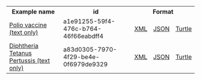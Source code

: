 <table class="list" width="100%">            
   <tr>
     <th>Example name</th>
     <th>id</th>
     <th colspan="3">Format</th>
   </tr>
   <tr>
      <td><a href="ImmunizationRecommendation-a1e91255-59f4-476c-b764-46f66eabdff4.html">Polio vaccine (text only)</a></td>
      <td>a1e91255-59f4-476c-b764-46f66eabdff4</td>
      <td><a href="ImmunizationRecommendation-a1e91255-59f4-476c-b764-46f66eabdff4.xml.html">XML</a></td>
      <td><a href="ImmunizationRecommendation-a1e91255-59f4-476c-b764-46f66eabdff4.json.html">JSON</a></td>
      <td><a href="ImmunizationRecommendation-a1e91255-59f4-476c-b764-46f66eabdff4.ttl.html">Turtle</a></td>
   </tr>       
   <tr>
      <td><a href="ImmunizationRecommendation-a83d0305-7970-4f29-be4e-0f6979de9329.html">Diphtheria Tetanus Pertussis (text only)</a></td>
      <td>a83d0305-7970-4f29-be4e-0f6979de9329</td>
      <td><a href="ImmunizationRecommendation-a83d0305-7970-4f29-be4e-0f6979de9329.xml.html">XML</a></td>
      <td><a href="ImmunizationRecommendation-a83d0305-7970-4f29-be4e-0f6979de9329.json.html">JSON</a></td>
      <td><a href="ImmunizationRecommendation-a83d0305-7970-4f29-be4e-0f6979de9329.ttl.html">Turtle</a></td>
   </tr>        
</table>